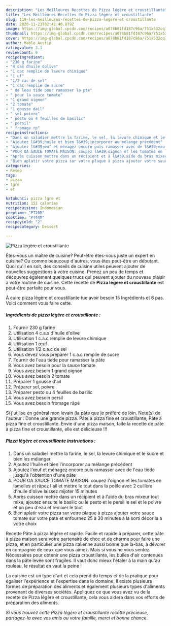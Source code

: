 ```yaml
---
description: "Les Meilleures Recettes de Pizza légère et croustillante"
title: "Les Meilleures Recettes de Pizza légère et croustillante"
slug: 119-les-meilleures-recettes-de-pizza-legere-et-croustillante
date: 2020-11-23T02:42:40.879Z
image: https://img-global.cpcdn.com/recipes/a078b81fd187c96a/751x532cq70/pizza-legere-et-croustillante-photo-principale-de-la-recette.jpg
thumbnail: https://img-global.cpcdn.com/recipes/a078b81fd187c96a/751x532cq70/pizza-legere-et-croustillante-photo-principale-de-la-recette.jpg
cover: https://img-global.cpcdn.com/recipes/a078b81fd187c96a/751x532cq70/pizza-legere-et-croustillante-photo-principale-de-la-recette.jpg
author: Mable Austin
ratingvalue: 3.1
reviewcount: 9
recipeingredient:
- "230 g farine"
- "4 cas dhuile dolive"
- "1 cac remplie de levure chimique"
- "1 uf"
- "1/2 cac de sel"
- "1 cac remplie de sucre"
- " de leau tide pour ramasser la pte"
- " pour la sauce tomate"
- "1 grand oignon"
- "2 tomate"
- "1 gousse dail"
- " sel poivre"
- " pesto ou 4 feuilles de basilic"
- " persil"
- " fromage rp"
recipeinstructions:
- "Dans un saladier mettre la farine, le sel, la levure chimique et le sucre et bien les mélanger"
- "Ajoutez l&#39;huile et bien l&#39;incorporer au mélange précédent"
- "Ajoutez l&#39;œuf et ménagez encore puis ramasser avec de l&#39;eau tiède jusqu&#39;à l&#39;obtention d&#39;une pâte"
- "POUR OA SAUCE TOMATE MAISON: coupez l&#39;oignon et les tomates en lamelles et râpez l&#39;ail et mettre le tout dans la poêle avec 2 cuillère d&#39;huile d&#39;olive laissez mijoter 15 minutes"
- "Après cuisson mettre dans un récipient et à l&#39;aide du bras mixeur tout mixé, ajoutez ensuite le basilic ou le pesto et le persil le sel et le poivre et un peu d&#39;eau et remixer le tout"
- "Bien aplatir votre pizza sur votre plaque à pizza ajouter votre sauce tomate sur votre pate et enfournez 25 à 30 minutes a la sorti décor la a votre choix"
categories:
- Resep
tags:
- pizza
- lgre
- et

katakunci: pizza lgre et 
nutrition: 151 calories
recipecuisine: Indonesian
preptime: "PT26M"
cooktime: "PT44M"
recipeyield: "2"
recipecategory: Dessert

---
```



![Pizza légère et croustillante](https://img-global.cpcdn.com/recipes/a078b81fd187c96a/751x532cq70/pizza-legere-et-croustillante-photo-principale-de-la-recette.jpg)

Êtes-vous un maître de cuisine? Peut-être êtes-vous juste un expert en cuisine? Ou comme beaucoup d'autres, vous êtes peut-être un débutant. Quoi qu'il en soit, des conseils de cuisine utiles peuvent ajouter de nouvelles suggestions à votre cuisine. Prenez un peu de temps et découvrez également quelques trucs qui peuvent ajouter du nouveau plaisir à votre routine de cuisine. Cette recette de <strong> Pizza légère et croustillante </strong> est peut-être parfaite pour vous.

<!--inarticleads1-->

À cuire pizza légère et croustillante tue avoir besoin 15 Ingrédients et 6 pas. Voici comment vous faire cette.

##### Ingrédients de pizza légère et croustillante :

1. Fournir 230 g farine
1. Utilisation 4 c.a.s d&#39;huile d&#39;olive
1. Utilisation 1 c.a.c remplie de levure chimique
1. Utilisation 1 œuf
1. Utilisation 1/2 c.a.c de sel
1. Vous devez vous préparer 1 c.a.c remplie de sucre
1. Fournir  de l&#39;eau tiède pour ramasser la pâte
1. Vous avez besoin  pour la sauce tomate
1. Vous avez besoin 1 grand oignon
1. Vous avez besoin 2 tomate
1. Préparer 1 gousse d&#39;ail
1. Préparer  sel, poivre
1. Préparer  pesto ou 4 feuilles de basilic
1. Vous avez besoin  persil
1. Vous avez besoin  fromage râpé


Si j&#39;utilise en général mon levain (la pâte que je préfère de loin. Note(s) de l&#39;auteur : Donne une grande pizza. Pâte à pizza fine et croustillante; Pâte à pizza fine et croustillante. Envie d&#39;une pizza maison, faite la recette de pâte à pizza fine et croustillante, elle est délicieuse !!! 

<!--inarticleads2-->

##### Pizza légère et croustillante instructions :

1. Dans un saladier mettre la farine, le sel, la levure chimique et le sucre et bien les mélanger
1. Ajoutez l&#39;huile et bien l&#39;incorporer au mélange précédent
1. Ajoutez l&#39;œuf et ménagez encore puis ramasser avec de l&#39;eau tiède jusqu&#39;à l&#39;obtention d&#39;une pâte
1. POUR OA SAUCE TOMATE MAISON: coupez l&#39;oignon et les tomates en lamelles et râpez l&#39;ail et mettre le tout dans la poêle avec 2 cuillère d&#39;huile d&#39;olive laissez mijoter 15 minutes
1. Après cuisson mettre dans un récipient et à l&#39;aide du bras mixeur tout mixé, ajoutez ensuite le basilic ou le pesto et le persil le sel et le poivre et un peu d&#39;eau et remixer le tout
1. Bien aplatir votre pizza sur votre plaque à pizza ajouter votre sauce tomate sur votre pate et enfournez 25 à 30 minutes a la sorti décor la a votre choix


Recette Pâte à pizza légère et rapide. Facile et rapide à préparer, cette pâte à pizza maison sera votre partenaire de choc et de charme pour faire une pizza, et en particulier une pizza italienne aussi bonne que là-bas, à dévorer en compagnie de ceux que vous aimez. Mais si vous ne vous sentez. Nécessaires pour obtenir une pizza croustillante, les bulles d&#39;air contenues dans la pâte levée sont fragiles. Il vaut donc mieux l&#39;étaler à la main qu&#39;au rouleau, le résultat en vaut la peine ! 

<!--inarticleads1-->

<p>
La cuisine est un type d'art et cela prend du temps et de la pratique pour égaliser l'expérience et l'expertise dans le domaine. Il existe plusieurs formes de préparation des aliments et également plusieurs types d'aliments provenant de diverses sociétés. Appliquez ce que vous avez vu de la recette de Pizza légère et croustillante, cela vous aidera dans vos efforts de préparation des aliments.
</p>

<p>
<i>Si vous trouvez cette Pizza légère et croustillante recette précieuse, partagez-la avec vos amis ou votre famille, merci et bonne chance.</i>
</p>
